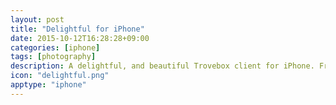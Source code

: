 ```yaml
---
layout: post
title: "Delightful for iPhone"
date: 2015-10-12T16:28:28+09:00
categories: [iphone]
tags: [photography]
description: A delightful, and beautiful Trovebox client for iPhone. Free and Open Source.
icon: "delightful.png"
apptype: "iphone"
---
```

